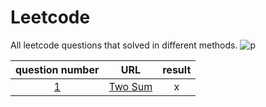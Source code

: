 # Leetcode
All leetcode questions that solved in different methods.
![p](https://raw.githubusercontent.com/basicExploration/Demos/master/donate.png)

|question number|URL|result|
|:---:|:---:|:---:|
|[1](./1)|[Two Sum](https://leetcode-cn.com/problems/two-sum/)|x|
